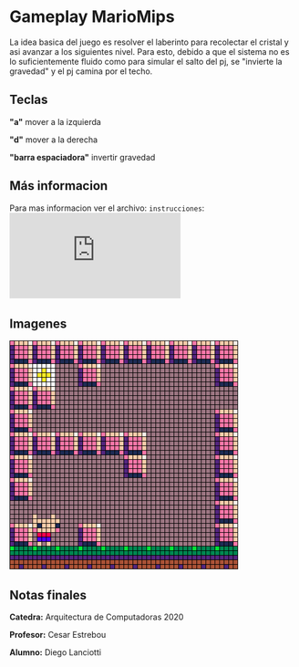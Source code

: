 # Gameplay MarioMips

La idea basica del juego es resolver el laberinto para recolectar el cristal y asi avanzar a los siguientes
nivel. Para esto, debido a que el sistema no es lo suficientemente fluido como para simular el salto del pj,
se "invierte la gravedad" y el pj camina por el techo.


## Teclas

**"a"** mover a la izquierda

**"d"** mover a la derecha

**"barra espaciadora"** invertir gravedad


## Más informacion

Para mas informacion ver el archivo: `instrucciones`: ![gameplay](https://raw.githubusercontent.com/cosme12/mariomips/master/instrucciones.s)


## Imagenes

![gameplay](https://raw.githubusercontent.com/cosme12/mariomips/master/recursos/gameplay.png)


## Notas finales

**Catedra:**  Arquitectura de Computadoras 2020

**Profesor:** Cesar Estrebou

**Alumno:**   Diego Lanciotti
